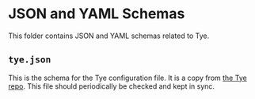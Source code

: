 # JSON and YAML Schemas

This folder contains JSON and YAML schemas related to Tye.

## `tye.json`

This is the schema for the Tye configuration file. It is a copy from [the Tye repo](https://raw.githubusercontent.com/dotnet/tye/main/src/schema/tye-schema.json). This file should periodically be checked and kept in sync.
